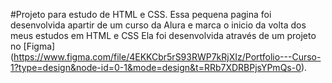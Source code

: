 #Projeto para estudo de HTML e CSS.
Essa pequena pagina foi desenvolvida apartir de um curso da Alura e marca o inicio da volta dos meus estudos em HTML e CSS
Ela foi desenvolvida através de um projeto no [Figma] (https://www.figma.com/file/4EKKCbr5rS93RWP7kRjXIz/Portfolio---Curso-1?type=design&node-id=0-1&mode=design&t=RRb7XDRBPjsYPmQs-0).
